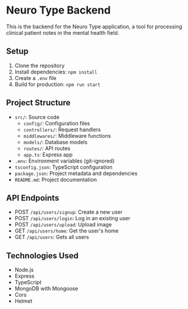 # Neuro Type Backend
This is the backend for the Neuro Type application, a tool for processing clinical patient notes in the mental health field.

## Setup

1. Clone the repository
2. Install dependencies: `npm install`
3. Create a `.env` file
5. Build for production: `npm run start`

## Project Structure

- `src/`: Source code
  - `config/`: Configuration files
  - `controllers/`: Request handlers
  - `middlewares/`: Middleware functions
  - `models/`: Database models
  - `routes/`: API routes
  - `app.ts`: Express app
- `.env`: Environment variables (git-ignored)
- `tsconfig.json`: TypeScript configuration
- `package.json`: Project metadata and dependencies
- `README.md`: Project documentation


## API Endpoints

- POST `/api/users/signup`: Create a new user
- POST `/api/users/login`: Log in an existing user
- POST `/api/users/upload`: Upload image
- GET `/api/users/home`: Get the user's home
- GET `/api/users`: Gets all users

## Technologies Used

- Node.js
- Express
- TypeScript
- MongoDB with Mongoose
- Cors
- Helmet
